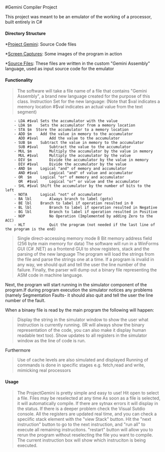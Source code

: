#Gemini Compiler Project

This project was meant to be an emulator of the working of a processor, built entirely in C#

#### Directory Structure

*[Project Gemini](https://github.com/1abhisheknigam/Projects/tree/master/CSharp/GeminiCompiler/ProjectGemini): Source Code files

*[Screen Captures](https://github.com/1abhisheknigam/Projects/tree/master/CSharp/GeminiCompiler/Screen%20Captures): Some images of the program in action

*[Source Files](https://github.com/1abhisheknigam/Projects/tree/master/CSharp/GeminiCompiler/Source%20Files): These files are written in the custom "Gemini Assembly" language, used as input source code for the emulator

#### Functionality
>The software will take a file name of a file that contains "Gemini Assembly", a brand new language created for the purpose of this class.
>Instruction Set for the new language:
      (Note that $val indicates a memory location
                   #$val indicates an actual value from the text segment)

        - LDA #$val Sets the accumulator with the value
        - LDA $m	Sets the accumulator from a memory location
        - STA $m  Store the accumulator to a memory location
        - ADD $m	Add the value in memory to the accumulator
          ADD #$val     Add the value to the accumulator
        - SUB $m	Subtract the value in memory to the accumulator
          SUB #$val     Subtract the value to the accumulator
        - MUL $m        Multiply the accumulator by the value in memory
          MUL #$val     Multiply the accumulator by the value 
        - DIV $m        Divide the accumulator by the value in memory
          DIV #$val     Divide the accumulator by the value
        - AND $m	Logical "and" of memory and accumulator
          AND #$val     Logical "and" of value and accumulator
        - OR  $m	Logical "or" of memory and accumulator
          OR  #$val     Logical "or" or value and the accumulator
        - SHL #$val Shift the accumulator by the number of bits to the left
        - NOTA		Logical "not" of accumulator
        - BA lbl        Always branch to label (goto)
        - BE lbl	Branch to label if operation resulted in 0
        - BL lbl        Branch to label if operation resulted in Negative
        - BG lbl        Branch to label if operation resulted in Positive 
        - NOP           No Operation (Implemented by adding Zero to the ACC)
        - HLT           Quit the program (not needed if the last line of the program is the end)
>Single direct-accessing memory mode
>8 Bit memory address field (256 byte main memory for data)
>The software will run in a WinForms GUI (C# .NET) as a frontend GUI to show registers, stack and the parsing of the new language
>The program will load the strings from the file and parse the strings one at a time.
>If a program is invalid in any way, we should quit and tell the user the line number of the failure.
>Finally, the parser will dump out a binary file representing the ASM code in machine language.

Next, the program will start running in the simulator component of the program.If during program execution the simulator notices any problems (namely Segmentation Faults- it should also quit and tell the user the line number of the fault.

When a binaey file is read by the main program the following will happen:
>Display the string in the simulator window to show the user what instruction is currently running. (IR will always show the binary representation of the code, you can also make it display human readable text too).
>Show updates to all registers in the simulator window as the line of code is run.

Furthermore
>Use of cache levels are also simulated and displayed
>Running of commands is done in specific stages e.g. fetch,read and write, mimicking real processors

#### Usage
>The ProjectGemini is pretty simple and easy to use! Hit open to select a file. 
>Files may be reselected at any time As soon as a file is selected, it will automatically compile. 
>If there are sytnax errors it will display in the status. 
>If there is a deeper problem check the Visual Sutdio console. 
>All the registers are updated real time, and you can check a speciific stack element with the "view Stack" button. 
>Hit the "next instruction" button to go to the next instruction, and "run all" to execute all remaining instrucitons. 
>"restart" button will allow you to rerun the program without reselecting the file you want to compile. 
>The current instruction box will show which instruciton is being executed.
